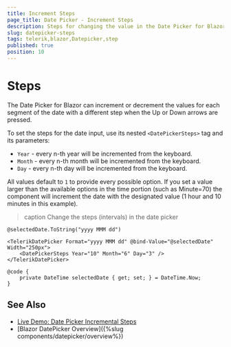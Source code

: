 ```yaml
---
title: Increment Steps
page_title: Date Picker - Increment Steps
description: Steps for changing the value in the Date Picker for Blazor.
slug: datepicker-steps
tags: telerik,blazor,Datepicker,step
published: true
position: 10
---
```


# Steps

The Date Picker for Blazor can increment or decrement the values for each segment of the date with a different step when the Up or Down arrows are pressed.

To set the steps for the date input, use its nested `<DatePickerSteps>` tag and its parameters:

* `Year` - every n-th year will be incremented from the keyboard.
* `Month` - every n-th month will be incremented from the keyboard.
* `Day` - every n-th day will be incremented from the keyboard.


All values default to `1` to provide every possible option. If you set a value larger than the available options in the time portion (such as Minute=70) the component will increment the date with the designated value (1 hour and 10 minutes in this example).

>caption Change the steps (intervals) in the date picker

````CSHTML
@selectedDate.ToString("yyyy MMM dd")

<TelerikDatePicker Format="yyyy MMM dd" @bind-Value="@selectedDate" Width="250px">
    <DatePickerSteps Year="10" Month="6" Day="3" />
</TelerikDatePicker>

@code {
    private DateTime selectedDate { get; set; } = DateTime.Now;
}
````



## See Also

* [Live Demo: Date Picker Incremental Steps](https://demos.telerik.com/blazor-ui/datepicker/incremental-steps)
* [Blazor DatePicker Overview]({%slug components/datepicker/overview%})

